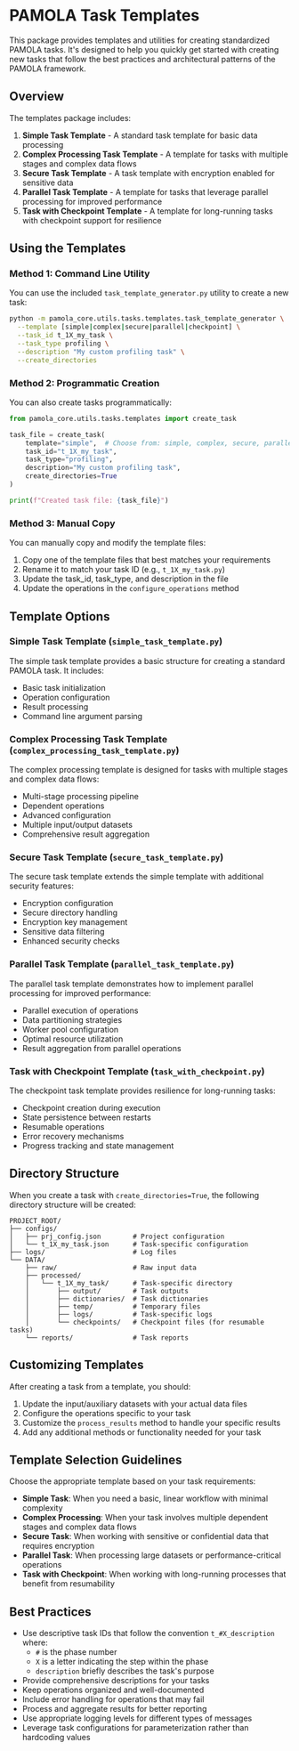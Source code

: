 # PAMOLA Task Templates

This package provides templates and utilities for creating standardized PAMOLA tasks. It's designed to help you quickly get started with creating new tasks that follow the best practices and architectural patterns of the PAMOLA framework.

## Overview

The templates package includes:

1. **Simple Task Template** - A standard task template for basic data processing
2. **Complex Processing Task Template** - A template for tasks with multiple stages and complex data flows
3. **Secure Task Template** - A task template with encryption enabled for sensitive data
4. **Parallel Task Template** - A template for tasks that leverage parallel processing for improved performance
5. **Task with Checkpoint Template** - A template for long-running tasks with checkpoint support for resilience

## Using the Templates

### Method 1: Command Line Utility

You can use the included `task_template_generator.py` utility to create a new task:

```bash
python -m pamola_core.utils.tasks.templates.task_template_generator \
  --template [simple|complex|secure|parallel|checkpoint] \
  --task_id t_1X_my_task \
  --task_type profiling \
  --description "My custom profiling task" \
  --create_directories
```

### Method 2: Programmatic Creation

You can also create tasks programmatically:

```python
from pamola_core.utils.tasks.templates import create_task

task_file = create_task(
    template="simple",  # Choose from: simple, complex, secure, parallel, checkpoint
    task_id="t_1X_my_task",
    task_type="profiling",
    description="My custom profiling task",
    create_directories=True
)

print(f"Created task file: {task_file}")
```

### Method 3: Manual Copy

You can manually copy and modify the template files:

1. Copy one of the template files that best matches your requirements
2. Rename it to match your task ID (e.g., `t_1X_my_task.py`)
3. Update the task_id, task_type, and description in the file
4. Update the operations in the `configure_operations` method

## Template Options

### Simple Task Template (`simple_task_template.py`)

The simple task template provides a basic structure for creating a standard PAMOLA task. It includes:

- Basic task initialization
- Operation configuration
- Result processing
- Command line argument parsing

### Complex Processing Task Template (`complex_processing_task_template.py`)

The complex processing template is designed for tasks with multiple stages and complex data flows:

- Multi-stage processing pipeline
- Dependent operations
- Advanced configuration
- Multiple input/output datasets
- Comprehensive result aggregation

### Secure Task Template (`secure_task_template.py`)

The secure task template extends the simple template with additional security features:

- Encryption configuration
- Secure directory handling
- Encryption key management
- Sensitive data filtering
- Enhanced security checks

### Parallel Task Template (`parallel_task_template.py`)

The parallel task template demonstrates how to implement parallel processing for improved performance:

- Parallel execution of operations
- Data partitioning strategies
- Worker pool configuration
- Optimal resource utilization
- Result aggregation from parallel operations

### Task with Checkpoint Template (`task_with_checkpoint.py`)

The checkpoint task template provides resilience for long-running tasks:

- Checkpoint creation during execution
- State persistence between restarts
- Resumable operations
- Error recovery mechanisms
- Progress tracking and state management

## Directory Structure

When you create a task with `create_directories=True`, the following directory structure will be created:

```
PROJECT_ROOT/
├── configs/
│   ├── prj_config.json        # Project configuration
│   └── t_1X_my_task.json      # Task-specific configuration
├── logs/                      # Log files
└── DATA/
    ├── raw/                   # Raw input data
    ├── processed/
    │   └── t_1X_my_task/      # Task-specific directory
    │       ├── output/        # Task outputs
    │       ├── dictionaries/  # Task dictionaries
    │       ├── temp/          # Temporary files
    │       ├── logs/          # Task-specific logs
    │       └── checkpoints/   # Checkpoint files (for resumable tasks)
    └── reports/               # Task reports
```

## Customizing Templates

After creating a task from a template, you should:

1. Update the input/auxiliary datasets with your actual data files
2. Configure the operations specific to your task
3. Customize the `process_results` method to handle your specific results
4. Add any additional methods or functionality needed for your task

## Template Selection Guidelines

Choose the appropriate template based on your task requirements:

- **Simple Task**: When you need a basic, linear workflow with minimal complexity
- **Complex Processing**: When your task involves multiple dependent stages and complex data flows
- **Secure Task**: When working with sensitive or confidential data that requires encryption
- **Parallel Task**: When processing large datasets or performance-critical operations
- **Task with Checkpoint**: When working with long-running processes that benefit from resumability

## Best Practices

- Use descriptive task IDs that follow the convention `t_#X_description` where:
  - `#` is the phase number
  - `X` is a letter indicating the step within the phase
  - `description` briefly describes the task's purpose
- Provide comprehensive descriptions for your tasks
- Keep operations organized and well-documented
- Include error handling for operations that may fail
- Process and aggregate results for better reporting
- Use appropriate logging levels for different types of messages
- Leverage task configurations for parameterization rather than hardcoding values